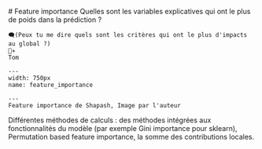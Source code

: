 # Feature importance
Quelles sont les variables explicatives qui ont le plus de poids dans la prédiction ?

```
🗨️(Peux tu me dire quels sont les critères qui ont le plus d'impacts au global ?)
👨‍✈️
Tom
```

```{figure} ../../../../assets/feature_importance.png
---
width: 750px
name: feature_importance

---
Feature importance de Shapash, Image par l'auteur
```

Différentes méthodes de calculs : des méthodes intégrées aux fonctionnalités du modèle (par exemple Gini importance pour sklearn), Permutation based feature importance, la somme des contributions locales.